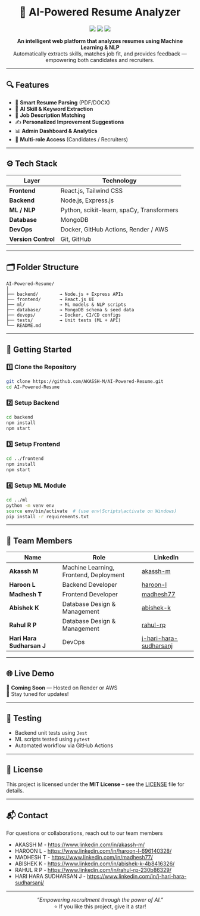 
<h1 align="center">🧠 AI-Powered Resume Analyzer</h1>

<p align="center">
  <img src="https://img.shields.io/github/repo-size/AKASSH-M/AI-Powered-Resume?color=green&label=Repo%20Size&style=for-the-badge"/>
  <img src="https://img.shields.io/github/license/AKASSH-M/AI-Powered-Resume?style=for-the-badge"/>
  <img src="https://img.shields.io/github/languages/top/AKASSH-M/AI-Powered-Resume?style=for-the-badge"/>
</p>

<p align="center">
  <b>An intelligent web platform that analyzes resumes using Machine Learning & NLP</b><br/>
  Automatically extracts skills, matches job fit, and provides feedback — empowering both candidates and recruiters.
</p>

---

## 🔍 Features

- 📄 **Smart Resume Parsing** (PDF/DOCX)
- 🧠 **AI Skill & Keyword Extraction**
- 🎯 **Job Description Matching**
- ✍️ **Personalized Improvement Suggestions**
- 📊 **Admin Dashboard & Analytics**
- 👥 **Multi-role Access** (Candidates / Recruiters)

---

## ⚙️ Tech Stack

| Layer        | Technology                                      |
|--------------|--------------------------------------------------|
| **Frontend** | React.js, Tailwind CSS                           |
| **Backend**  | Node.js, Express.js                              |
| **ML / NLP** | Python, scikit-learn, spaCy, Transformers        |
| **Database** | MongoDB                                          |
| **DevOps**   | Docker, GitHub Actions, Render / AWS             |
| **Version Control** | Git, GitHub                               |

---

## 🗂️ Folder Structure

```
AI-Powered-Resume/
│
├── backend/        → Node.js + Express APIs
├── frontend/       → React.js UI
├── ml/             → ML models & NLP scripts
├── database/       → MongoDB schema & seed data
├── devops/         → Docker, CI/CD configs
├── tests/          → Unit tests (ML + API)
└── README.md
```

---

## 🚀 Getting Started

### 1️⃣ Clone the Repository
```bash
git clone https://github.com/AKASSH-M/AI-Powered-Resume.git
cd AI-Powered-Resume
```

### 2️⃣ Setup Backend
```bash
cd backend
npm install
npm start
```

### 3️⃣ Setup Frontend
```bash
cd ../frontend
npm install
npm start
```

### 4️⃣ Setup ML Module
```bash
cd ../ml
python -m venv env
source env/bin/activate  # (use env\Scripts\activate on Windows)
pip install -r requirements.txt
```

---

## 👥 Team Members

| Name | Role | LinkedIn |
|------|------|----------|
| **Akassh M** | Machine Learning, Frontend, Deployment | [akassh-m](https://www.linkedin.com/in/akassh-m/) |
| **Haroon L** | Backend Developer | [haroon-l](https://www.linkedin.com/in/haroon-l-696140328/) |
| **Madhesh T** | Frontend Developer | [madhesh77](https://www.linkedin.com/in/madhesh77/) |
| **Abishek K** | Database Design & Management | [abishek-k](https://www.linkedin.com/in/abishek-k-4b8416326/) |
| **Rahul R P** | Database Design & Management | [rahul-rp](https://www.linkedin.com/in/rahul-rp-230b86329/) |
| **Hari Hara Sudharsan J** | DevOps | [j-hari-hara-sudharsanj](https://www.linkedin.com/in/j-hari-hara-sudharsanj/) |

---

## 🌐 Live Demo

🚧 **Coming Soon** — Hosted on Render or AWS  
📌 Stay tuned for updates!

---

## 🧪 Testing

- Backend unit tests using `Jest`
- ML scripts tested using `pytest`
- Automated workflow via GitHub Actions

---

## 📄 License

This project is licensed under the **MIT License** – see the [LICENSE](LICENSE) file for details.

---


## 📬 Contact
For questions or collaborations, reach out to our team members
- AKASSH M  - https://www.linkedin.com/in/akassh-m/
- HAROON L  - https://www.linkedin.com/in/haroon-l-696140328/
- MADHESH T - https://www.linkedin.com/in/madhesh77/
- ABISHEK K - https://www.linkedin.com/in/abishek-k-4b8416326/
- RAHUL R P - https://www.linkedin.com/in/rahul-rp-230b86329/
- HARI HARA SUDHARSAN J - https://www.linkedin.com/in/j-hari-hara-sudharsanj/
---

<p align="center">
  <i>“Empowering recruitment through the power of AI.”</i><br/>
  ⭐ If you like this project, give it a star!
</p>
